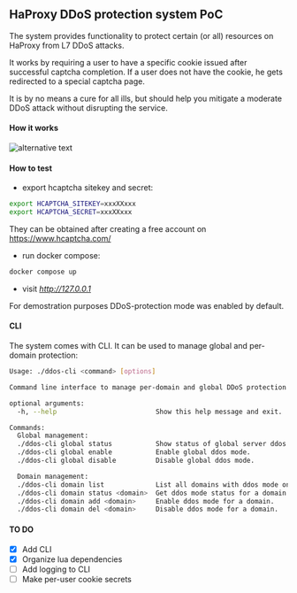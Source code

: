 ## HaProxy DDoS protection system PoC

The system provides functionality to protect certain (or all) resources on HaProxy from L7 DDoS attacks.

It works by requiring a user to have a specific cookie issued after successful captcha completion. If a user does not have the cookie, he gets redirected to a special captcha page.

It is by no means a cure for all ills, but should help you mitigate a moderate DDoS attack without disrupting the service.

#### How it works

![alternative text](http://www.plantuml.com/plantuml/proxy?cache=no&src=https://raw.githubusercontent.com/mora9715/haproxy_ddos_protector/master/docs/interaction_diagram.txt)

#### How to test

- export hcaptcha sitekey and secret:
```bash
export HCAPTCHA_SITEKEY=xxxXXxxx
export HCAPTCHA_SECRET=xxxXXxxx
```
They can be obtained after creating a free account on https://www.hcaptcha.com/

- run docker compose:
```bash
docker compose up
```

- visit *http://127.0.0.1*

For demostration purposes DDoS-protection mode was enabled by default.


#### CLI
The system comes with CLI. It can be used to manage global and per-domain protection:
```bash
Usage: ./ddos-cli <command> [options]

Command line interface to manage per-domain and global DDoS protection.

optional arguments:
  -h, --help                         Show this help message and exit.

Commands:
  Global management:
  ./ddos-cli global status           Show status of global server ddos mode.
  ./ddos-cli global enable           Enable global ddos mode.
  ./ddos-cli global disable          Disable global ddos mode.

  Domain management:
  ./ddos-cli domain list             List all domains with ddos mode on.
  ./ddos-cli domain status <domain>  Get ddos mode status for a domain.
  ./ddos-cli domain add <domain>     Enable ddos mode for a domain.
  ./ddos-cli domain del <domain>     Disable ddos mode for a domain.
```


#### TO DO
- [x] Add CLI
- [x] Organize lua dependencies
- [ ] Add logging to CLI
- [ ] Make per-user cookie secrets

